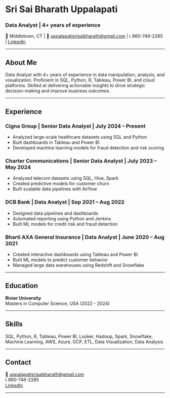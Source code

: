 # Sri Sai Bharath Uppalapati

### Data Analyst | 4+ years of experience  
📍 Middletown, CT | 📧 uppalapatisrisaibharath@gmail.com | 📞 860-746-2285 | [LinkedIn](https://www.linkedin.com/in/YOUR-LINKEDIN/)

---

## About Me

Data Analyst with 4+ years of experience in data manipulation, analysis, and visualization. Proficient in SQL, Python, R, Tableau, Power BI, and cloud platforms. Skilled at delivering actionable insights to drive strategic decision-making and improve business outcomes.

---

## Experience

### Cigna Group | Senior Data Analyst | July 2024 – Present  
- Analyzed large-scale healthcare datasets using SQL and Python  
- Built dashboards in Tableau and Power BI  
- Developed machine learning models for fraud detection and risk scoring  

### Charter Communications | Senior Data Analyst | July 2023 – May 2024  
- Analyzed telecom datasets using SQL, Hive, Spark  
- Created predictive models for customer churn  
- Built scalable data pipelines with Airflow  

### DCB Bank | Data Analyst | Sep 2021 – Aug 2022  
- Designed data pipelines and dashboards  
- Automated reporting using Python and Jenkins  
- Built ML models for credit risk and fraud detection  

### Bharti AXA General Insurance | Data Analyst | June 2020 – Aug 2021  
- Created interactive dashboards using Tableau and Power BI  
- Built ML models to predict customer behavior  
- Managed large data warehouses using Redshift and Snowflake  

---

## Education

**Rivier University**  
Masters in Computer Science, USA (2022 - 2024)

---

## Skills

SQL, Python, R, Tableau, Power BI, Looker, Hadoop, Spark, Snowflake, Machine Learning, AWS, Azure, GCP, ETL, Data Visualization, Data Analysis

---

## Contact

📧 uppalapatisrisaibharath@gmail.com  
📞 860-746-2285  
[LinkedIn](https://www.linkedin.com/in/YOUR-LINKEDIN/)  

---

